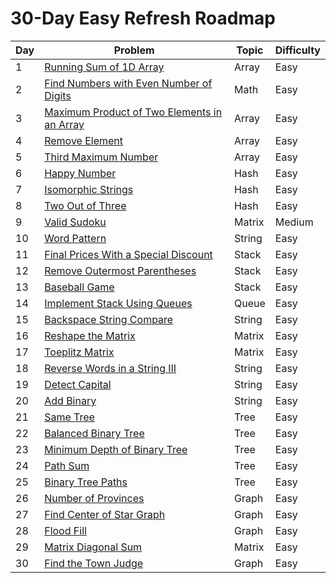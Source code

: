# 30-Day Easy Refresh Roadmap

| Day | Problem | Topic | Difficulty |
|-----|----------|--------|-------------|
| 1 | [Running Sum of 1D Array](https://leetcode.com/problems/running-sum-of-1d-array/) | Array | Easy |
| 2 | [Find Numbers with Even Number of Digits](https://leetcode.com/problems/find-numbers-with-even-number-of-digits/) | Math | Easy |
| 3 | [Maximum Product of Two Elements in an Array](https://leetcode.com/problems/maximum-product-of-two-elements-in-an-array/) | Array | Easy |
| 4 | [Remove Element](https://leetcode.com/problems/remove-element/) | Array | Easy |
| 5 | [Third Maximum Number](https://leetcode.com/problems/third-maximum-number/) | Array | Easy |
| 6 | [Happy Number](https://leetcode.com/problems/happy-number/) | Hash | Easy |
| 7 | [Isomorphic Strings](https://leetcode.com/problems/isomorphic-strings/) | Hash | Easy |
| 8 | [Two Out of Three](https://leetcode.com/problems/two-out-of-three/) | Hash | Easy |
| 9 | [Valid Sudoku](https://leetcode.com/problems/valid-sudoku/) | Matrix | Medium |
| 10 | [Word Pattern](https://leetcode.com/problems/word-pattern/) | String | Easy |
| 11 | [Final Prices With a Special Discount](https://leetcode.com/problems/final-prices-with-a-special-discount-in-a-shop/) | Stack | Easy |
| 12 | [Remove Outermost Parentheses](https://leetcode.com/problems/remove-outermost-parentheses/) | Stack | Easy |
| 13 | [Baseball Game](https://leetcode.com/problems/baseball-game/) | Stack | Easy |
| 14 | [Implement Stack Using Queues](https://leetcode.com/problems/implement-stack-using-queues/) | Queue | Easy |
| 15 | [Backspace String Compare](https://leetcode.com/problems/backspace-string-compare/) | String | Easy |
| 16 | [Reshape the Matrix](https://leetcode.com/problems/reshape-the-matrix/) | Matrix | Easy |
| 17 | [Toeplitz Matrix](https://leetcode.com/problems/toeplitz-matrix/) | Matrix | Easy |
| 18 | [Reverse Words in a String III](https://leetcode.com/problems/reverse-words-in-a-string-iii/) | String | Easy |
| 19 | [Detect Capital](https://leetcode.com/problems/detect-capital/) | String | Easy |
| 20 | [Add Binary](https://leetcode.com/problems/add-binary/) | String | Easy |
| 21 | [Same Tree](https://leetcode.com/problems/same-tree/) | Tree | Easy |
| 22 | [Balanced Binary Tree](https://leetcode.com/problems/balanced-binary-tree/) | Tree | Easy |
| 23 | [Minimum Depth of Binary Tree](https://leetcode.com/problems/minimum-depth-of-binary-tree/) | Tree | Easy |
| 24 | [Path Sum](https://leetcode.com/problems/path-sum/) | Tree | Easy |
| 25 | [Binary Tree Paths](https://leetcode.com/problems/binary-tree-paths/) | Tree | Easy |
| 26 | [Number of Provinces](https://leetcode.com/problems/number-of-provinces/) | Graph | Easy |
| 27 | [Find Center of Star Graph](https://leetcode.com/problems/find-center-of-star-graph/) | Graph | Easy |
| 28 | [Flood Fill](https://leetcode.com/problems/flood-fill/) | Graph | Easy |
| 29 | [Matrix Diagonal Sum](https://leetcode.com/problems/matrix-diagonal-sum/) | Matrix | Easy |
| 30 | [Find the Town Judge](https://leetcode.com/problems/find-the-town-judge/) | Graph | Easy |
